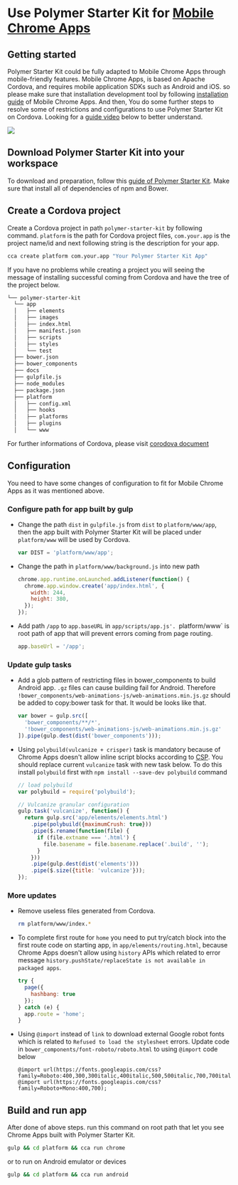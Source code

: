 # Use Polymer Starter Kit for [Mobile Chrome Apps](https://github.com/MobileChromeApps/mobile-chrome-apps)

## Getting started

Polymer Starter Kit could be fully adapted to Mobile Chrome Apps through mobile-friendly features. Mobile Chrome Apps, is based on Apache Cordova, and requires mobile application SDKs such as Android and iOS. so please make sure that installation development tool by following [installation guide](https://github.com/MobileChromeApps/mobile-chrome-apps/blob/master/docs/Installation.md) of Mobile Chrome Apps. And then, You do some further steps to resolve some of restrictions and configurations to use Polymer Starter Kit on Cordova. Looking for a [guide video](https://www.youtube.com/watch?v=-ifgyobPLVg) below to better understand.

[![](https://camo.githubusercontent.com/7c498c4d60113dd1ea072576df897283100428b6/687474703a2f2f696d672e796f75747562652e636f6d2f76692f2d696667796f62504c56672f302e6a7067)](https://www.youtube.com/watch?v=-ifgyobPLVg)

## Download Polymer Starter Kit into your workspace

To download and preparation, follow this [guide of Polymer Starter Kit](https://github.com/PolymerElements/polymer-starter-kit#getting-started). Make sure that install all of dependencies of npm and Bower.

## Create a Cordova project

Create a Cordova project in path `polymer-starter-kit` by following command. `platform` is the path for Cordova project files, `com.your.app` is the project name/id and next following string is the description for your app.

```sh
cca create platform com.your.app "Your Polymer Starter Kit App"
```

If you have no problems while creating a project you will seeing the message of  installing successful coming from Cordova and have the tree of the project below.

```sh
└── polymer-starter-kit
  └── app
  │   ├── elements
  │   ├── images
  │   ├── index.html
  │   ├── manifest.json
  │   ├── scripts
  │   ├── styles
  │   └── test
  ├── bower.json
  ├── bower_components
  ├── docs
  ├── gulpfile.js
  ├── node_modules
  ├── package.json
  ├── platform
  │   ├── config.xml
  │   ├── hooks
  │   ├── platforms
  │   ├── plugins
  │   └── www
```

For further informations of Cordova, please visit [corodova document](https://github.com/MobileChromeApps/mobile-chrome-apps/tree/master/docs)

## Configuration

You need to have some changes of configuration to fit for Mobile Chrome Apps as it was mentioned above.

### Configure path for app built by gulp

- Change the path `dist` in `gulpfile.js` from `dist` to `platform/www/app`, then the app built with Polymer Starter Kit will be placed under `platform/www` will be used by Cordova.
  ```js
  var DIST = 'platform/www/app';
  ```

- Change the path in `platform/www/background.js` into new path
  ```js
  chrome.app.runtime.onLaunched.addListener(function() {
    chrome.app.window.create('app/index.html', {
      width: 244,
      height: 380,
    });
  });
  ```

- Add path `/app` to `app.baseURL` in `app/scripts/app.js'. `platform/www` is root path of app that will prevent errors coming from page routing.
  ```js
  app.baseUrl = '/app';
  ```

### Update gulp tasks

- Add a glob pattern of restricting files in bower_components to build Android app. `.gz` files can cause building fail for Android. Therefore `!bower_components/web-animations-js/web-animations.min.js.gz` should be added to copy:bower task for that. It would be looks like that.
  ```js
  var bower = gulp.src([
    'bower_components/**/*',
    '!bower_components/web-animations-js/web-animations.min.js.gz'
  ]).pipe(gulp.dest(dist('bower_components')));
  ```

- Using `polybuild(vulcanize + crisper)` task is mandatory because of Chrome Apps doesn't allow inline script blocks according to [CSP](https://developer.chrome.com/apps/contentSecurityPolicy). You should replace current `vulcanize` task with new task below. To do this install `polybuild` first with `npm install --save-dev polybuild` command
  ```js
  // load polybuild
  var polybuild = require('polybuild');

  // Vulcanize granular configuration
  gulp.task('vulcanize', function() {
    return gulp.src('app/elements/elements.html')
      .pipe(polybuild({maximumCrush: true}))
      .pipe($.rename(function(file) {
        if (file.extname === '.html') {
          file.basename = file.basename.replace('.build', '');
        }
      }))
      .pipe(gulp.dest(dist('elements')))
      .pipe($.size({title: 'vulcanize'}));
  });
  ```

### More updates

- Remove useless files generated from Cordova.
  ```sh
  rm platform/www/index.*
  ```
- To complete first route for `home` you need to put try/catch block into the first route code on starting app, in `app/elements/routing.html`, because Chrome Apps doesn't allow using `history` APIs which related to error message `history.pushState/replaceState is not available in packaged apps`.
  ```js
  try {
    page({
      hashbang: true
    });
  } catch (e) {
    app.route = 'home';
  }
  ```

- Using `@import` instead of `link` to download external Google robot fonts which is related to `Refused to load the stylesheet` errors. Update code in `bower_components/font-roboto/roboto.html` to using `@import` code below
  ```
  @import url(https://fonts.googleapis.com/css?family=Roboto:400,300,300italic,400italic,500,500italic,700,700italic);
  @import url(https://fonts.googleapis.com/css?family=Roboto+Mono:400,700);
  ```

## Build and run app

After done of above steps. run this command on root path that let you see Chrome Apps built with Polymer Starter Kit.

```sh
gulp && cd platform && cca run chrome
```

or to run on Android emulator or devices

```sh
gulp && cd platform && cca run android
```

